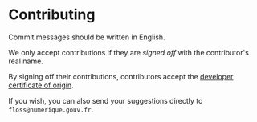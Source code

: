 <!-- Copyright (c) DINUM, Bastien Guerry -->
<!-- SPDX-License-Identifier: EPL-2.0 -->
<!-- License-Filename: EPL-2.0.txt -->

# Contributing

Commit messages should be written in English.

We only accept contributions if they are *signed off* with the contributor's real name.

By signing off their contributions, contributors accept the [developer certificate of origin](https://developercertificate.org).

If you wish, you can also send your suggestions directly to `floss@numerique.gouv.fr`.
